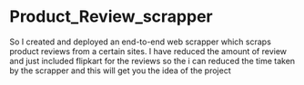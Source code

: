 # Product_Review_scrapper
So I created and deployed an end-to-end web scrapper which scraps product reviews from a certain sites.
I have reduced the amount of review and just included flipkart for the reviews so the i can reduced the time taken by the scrapper and
this will get you the idea of the project

